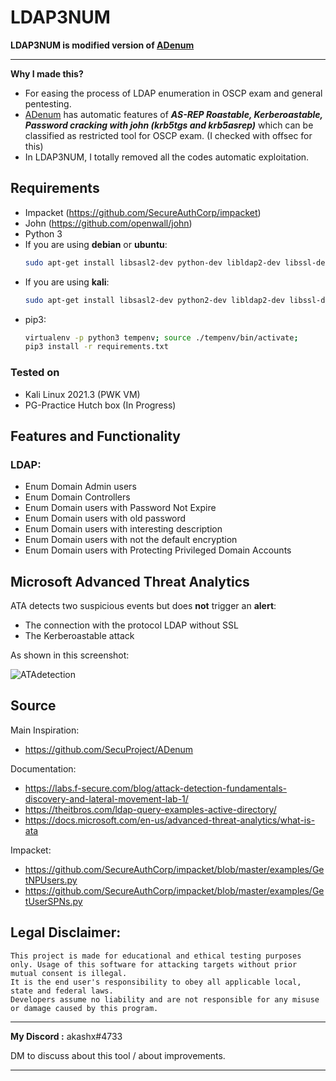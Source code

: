 # LDAP3NUM

**LDAP3NUM is modified version of [ADenum](https://github.com/SecuProject/ADenum)**

---

**Why I made this?**
- For easing the process of LDAP enumeration in OSCP exam and general pentesting.
- [ADenum](https://github.com/SecuProject/ADenum) has automatic features of **_AS-REP Roastable, Kerberoastable, Password cracking with john (krb5tgs and krb5asrep)_** which can be classified as restricted tool for OSCP exam. (I checked with offsec for this)
- In LDAP3NUM, I totally removed all the codes automatic exploitation.

## Requirements
- Impacket (https://github.com/SecureAuthCorp/impacket)
- John (https://github.com/openwall/john)
- Python 3 
- If you are using **debian** or **ubuntu**:
	```bash
	sudo apt-get install libsasl2-dev python-dev libldap2-dev libssl-dev
	```
- If you are using  **kali**:
	```bash
	sudo apt-get install libsasl2-dev python2-dev libldap2-dev libssl-dev
	```
- pip3:
	```bash
  virtualenv -p python3 tempenv; source ./tempenv/bin/activate;
	pip3 install -r requirements.txt
	```

### Tested on
- Kali Linux 2021.3 (PWK VM)
- PG-Practice Hutch box (In Progress)
  
## Features and Functionality 
### LDAP:

- Enum Domain Admin users
- Enum Domain Controllers
- Enum Domain users with Password Not Expire
- Enum Domain users with old password
- Enum Domain users with interesting description
- Enum Domain users with not the default encryption
- Enum Domain users with Protecting Privileged Domain Accounts

## Microsoft Advanced Threat Analytics

ATA detects two suspicious events but does **not** trigger an **alert**:
- The connection with the protocol LDAP without SSL
- The Kerberoastable attack 

As shown in this screenshot:

![ATAdetection](https://user-images.githubusercontent.com/26841401/174618534-ebbf640d-e61b-4d4d-8028-fb48eaa0b848.png)

## Source 
Main Inspiration:
- https://github.com/SecuProject/ADenum

Documentation:
- https://labs.f-secure.com/blog/attack-detection-fundamentals-discovery-and-lateral-movement-lab-1/
- https://theitbros.com/ldap-query-examples-active-directory/
- https://docs.microsoft.com/en-us/advanced-threat-analytics/what-is-ata

Impacket:
- https://github.com/SecureAuthCorp/impacket/blob/master/examples/GetNPUsers.py
- https://github.com/SecureAuthCorp/impacket/blob/master/examples/GetUserSPNs.py


## Legal Disclaimer:

    This project is made for educational and ethical testing purposes only. Usage of this software for attacking targets without prior mutual consent is illegal. 
    It is the end user's responsibility to obey all applicable local, state and federal laws. 
    Developers assume no liability and are not responsible for any misuse or damage caused by this program.

---

**My Discord :** akashx#4733

DM to discuss about this tool / about improvements. 

---
